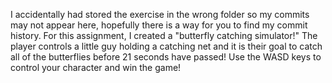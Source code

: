 I accidentally had stored the exercise in the wrong folder so my commits may not appear here, hopefully there is a way for you to find my commit history.
For this assignment, I created a "butterfly catching simulator!" 
The player controls a little guy holding a catching net and it is their goal to catch all of the butterflies before 21 seconds have passed!
Use the WASD keys to control your character and win the game!
